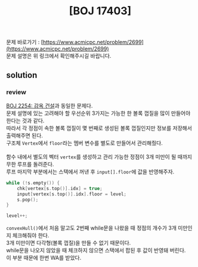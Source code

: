 ﻿---
toc: true
title:  "[BOJ 17403]"
last_modified_at:   2020-08-30
excerpt: "가장 높고 넓은 성"
categories: PS2020
image: "/images/17403.png"
sitemap :
  changefreq : weekly
  priority : 1.0
---

문제 바로가기 : [https://www.acmicpc.net/problem/2699](https://www.acmicpc.net/problem/2699)<br>
문제 설명은 위 링크에서 확인해주시길 바랍니다.
<br>
## solution
<script src="https://gist.github.com/yooniversal/29e7f731501bed2beed188f1aa2c24d9.js"></script>

### review
[BOJ 2254: 감옥 건설](https://www.acmicpc.net/problem/2254)과 동일한 문제다.<br>
문제 설명에 있는 고려해야 할 우선순위 3가지는 가능한 한 볼록 껍질을 많이 만들어야 한다는 것과 같다.<br>
따라서 각 정점이 속한 볼록 껍질이 몇 번째로 생성된 볼록 껍질인지만 정보를 저장해서 출력해주면 된다.<br>
구조체 `Vertex`에서 `floor`라는 멤버 변수를 별도로 만들어서 관리해줬다.<br>
<br>
함수 내에서 별도의 벡터 `vertex`를 생성하고 관리 가능한 정점이 3개 미만이 될 때까지 무한 루프를 돌려준다.<br>
루프 마지막 부분에서는 스택에서 꺼낸 후 `input[].floor`에 값을 반영해주자.<br>
```cpp
while (!s.empty()) {
    chk[vertex[s.top()].idx] = true;
    input[vertex[s.top()].idx].floor = level;
    s.pop();
}

level++;
```
`convexHull()`에서 처음 말고도 2번째 while문을 나왔을 때 정점의 개수가 3개 미만인지 체크해줘야 한다.<br>
3개 미만이면 다각형(볼록 껍질)을 만들 수 없기 때문이다.<br>
while문을 나오지 않았을 때 체크하지 않으면 스택에서 팝된 후 값이 반영돼 버린다.<br>
이 부분 때문에 한번 WA를 받았다.

<script src="https://utteranc.es/client.js"
        repo="yooniversal/blog-comments"
        issue-term="pathname"
        theme="github-light"
        crossorigin="anonymous"
        async>
</script>
